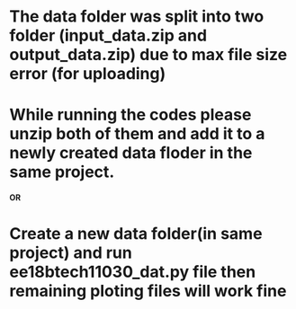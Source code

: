 # The data folder was split into two folder (input_data.zip and output_data.zip) due to max file size error (for uploading)
# While running the codes please unzip both of them and add it to a newly created data floder in the same project.
####  OR
# Create a new data folder(in same project) and run ee18btech11030_dat.py file then remaining ploting files will work fine
